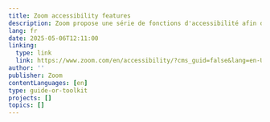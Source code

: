 ```yaml
---
title: Zoom accessibility features
description: Zoom propose une série de fonctions d'accessibilité afin de garantir une expérience inclusive pour tous les utilisateurs. Les principales caractéristiques sont le sous-titrage et la transcription en direct (automatique ou manuelle), la prise en charge des lecteurs d'écran (compatibles avec NVDA, JAWS, VoiceOver et TalkBack) et la navigation complète au clavier avec des raccourcis personnalisables. Les utilisateurs peuvent également ajuster les options d'affichage vidéo pour mettre en évidence les interprètes ou les intervenants clés, et définir des préférences linguistiques pour améliorer la précision des sous-titres.
lang: fr
date: 2025-05-06T12:11:00
linking:
  type: link
  link: https://www.zoom.com/en/accessibility/?cms_guid=false&lang=en-US
author: ''
publisher: Zoom
contentLanguages: [en]
type: guide-or-toolkit
projects: []
topics: []
---
```

